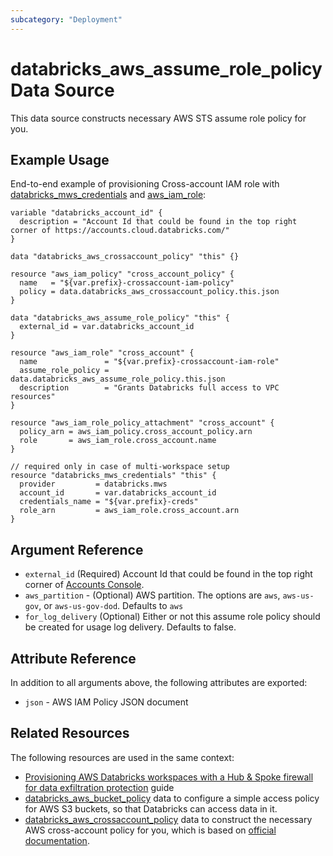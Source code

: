 ```yaml
---
subcategory: "Deployment"
---
```


# databricks_aws_assume_role_policy Data Source

This data source constructs necessary AWS STS assume role policy for you.

## Example Usage

End-to-end example of provisioning Cross-account IAM role with [databricks_mws_credentials](../resources/mws_credentials.md) and [aws_iam_role](https://registry.terraform.io/providers/hashicorp/aws/latest/docs/resources/iam_role):

```hcl
variable "databricks_account_id" {
  description = "Account Id that could be found in the top right corner of https://accounts.cloud.databricks.com/"
}

data "databricks_aws_crossaccount_policy" "this" {}

resource "aws_iam_policy" "cross_account_policy" {
  name   = "${var.prefix}-crossaccount-iam-policy"
  policy = data.databricks_aws_crossaccount_policy.this.json
}

data "databricks_aws_assume_role_policy" "this" {
  external_id = var.databricks_account_id
}

resource "aws_iam_role" "cross_account" {
  name               = "${var.prefix}-crossaccount-iam-role"
  assume_role_policy = data.databricks_aws_assume_role_policy.this.json
  description        = "Grants Databricks full access to VPC resources"
}

resource "aws_iam_role_policy_attachment" "cross_account" {
  policy_arn = aws_iam_policy.cross_account_policy.arn
  role       = aws_iam_role.cross_account.name
}

// required only in case of multi-workspace setup
resource "databricks_mws_credentials" "this" {
  provider         = databricks.mws
  account_id       = var.databricks_account_id
  credentials_name = "${var.prefix}-creds"
  role_arn         = aws_iam_role.cross_account.arn
}
```

## Argument Reference

* `external_id` (Required) Account Id that could be found in the top right corner of [Accounts Console](https://accounts.cloud.databricks.com/).
* `aws_partition` - (Optional) AWS partition. The options are `aws`, `aws-us-gov`, or `aws-us-gov-dod`. Defaults to `aws`
* `for_log_delivery` (Optional) Either or not this assume role policy should be created for usage log delivery. Defaults to false.

## Attribute Reference

In addition to all arguments above, the following attributes are exported:

* `json` - AWS IAM Policy JSON document

## Related Resources

The following resources are used in the same context:

* [Provisioning AWS Databricks workspaces with a Hub & Spoke firewall for data exfiltration protection](../guides/aws-e2-firewall-hub-and-spoke.md) guide
* [databricks_aws_bucket_policy](aws_bucket_policy.md) data to configure a simple access policy for AWS S3 buckets, so that Databricks can access data in it.
* [databricks_aws_crossaccount_policy](aws_crossaccount_policy.md) data to construct the necessary AWS cross-account policy for you, which is based on [official documentation](https://docs.databricks.com/administration-guide/account-api/iam-role.html#language-Your%C2%A0VPC,%C2%A0default).
